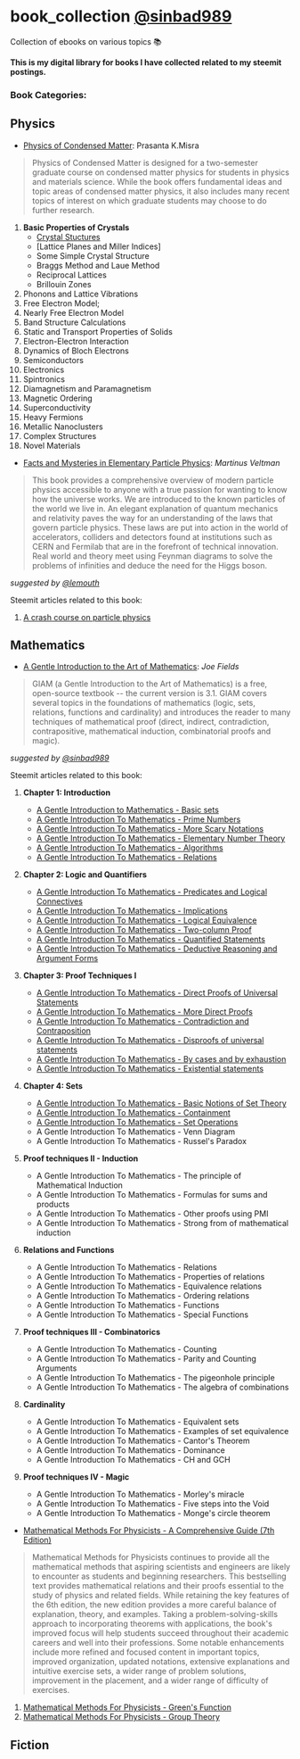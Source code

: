 # book_collection [@sinbad989](https://steemit.com/@sinbad989)
Collection of ebooks on various topics 📚 

**This is my digital library for books I have collected related to my steemit postings.**

### Book Categories:

## Physics
- [Physics of Condensed Matter](https://github.com/valjen/book_collection/tree/master/Physics/Condensed%20Matter%20Physics): Prasanta K.Misra
> Physics of Condensed Matter is designed for a two-semester graduate course on condensed matter physics for students in physics and materials science. While the book offers fundamental ideas and topic areas of condensed matter physics, it also includes many recent topics of interest on which graduate students may choose to do further research. 

1. **Basic Properties of Crystals**
    - [Crystal Stuctures](https://steemit.com/science/@sinbad989/a-condensed-introduction-to-crystal-structure-because-it-matters)
    - [Lattice Planes and Miller Indices]
    - Some Simple Crystal Structure
    - Braggs Method and Laue Method
    - Reciprocal Lattices
    - Brillouin Zones
2. Phonons and Lattice Vibrations
3. Free Electron Model; 
4. Nearly Free Electron Model
5. Band Structure Calculations
6. Static and Transport Properties of Solids  
7. Electron-Electron Interaction
8. Dynamics of Bloch Electrons
9. Semiconductors
10. Electronics
11. Spintronics
12. Diamagnetism and Paramagnetism
13. Magnetic Ordering 
14. Superconductivity
15. Heavy Fermions 
16. Metallic Nanoclusters 
17. Complex Structures
18. Novel Materials

- [Facts and Mysteries in Elementary Particle Physics](https://github.com/valjen/book_collection/blob/master/Physics/Facts%20and%20Mysteries%20in%20Elementary%20Particle%20Physics.pdf): *Martinus Veltman*
> This book provides a comprehensive overview of modern particle physics accessible to anyone with a true passion for wanting to know how the universe works. We are introduced to the known particles of the world we live in. An elegant explanation of quantum mechanics and relativity paves the way for an understanding of the laws that govern particle physics. These laws are put into action in the world of accelerators, colliders and detectors found at institutions such as CERN and Fermilab that are in the forefront of technical innovation. Real world and theory meet using Feynman diagrams to solve the problems of infinities and deduce the need for the Higgs boson.

*suggested by [@lemouth](https://steemit.com/@lemouth)*

Steemit articles related to this book:
1. [A crash course on particle physics ](https://steemit.com/steemstem/@lemouth/a-crash-course-on-particle-physics-towards-our-steemstem-meetup-at-cern-5-the-challenges-of-the-searches-for-new-phenomena)

## Mathematics
- [A Gentle Introduction to the Art of Mathematics](https://github.com/valjen/book_collection/blob/master/Mathematics/A%20Gentle%20Introduction%20to%20the%20Art%20of%20Mathematics.pdf): *Joe Fields*
> GIAM (a Gentle Introduction to the Art of Mathematics) is a free, open-source textbook -- the current version is 3.1. GIAM covers several topics in the foundations of mathematics (logic, sets, relations, functions and cardinality) and introduces the reader to many techniques of mathematical proof (direct, indirect, contradiction, contrapositive, mathematical induction, combinatorial proofs and magic).

*suggested by [@sinbad989](https://steemit.com/@sinbad989)*

Steemit articles related to this book:
1. **Chapter 1: Introduction** 
    - [A Gentle Introduction to Mathematics - Basic sets](https://steemit.com/steemstem/@sinbad989/a-gentle-introduction-to-mathematics-basic-sets)
    - [A Gentle Introduction To Mathematics - Prime Numbers](https://steemit.com/mathematics/@sinbad989/a-gentle-introduction-to-mathematics-prime-numbers)
    - [A Gentle Introduction To Mathematics - More Scary Notations](https://steemit.com/mathematics/@sinbad989/a-gentle-introduction-to-mathematics-more-scary-notation)
    - [A Gentle Introduction To Mathematics - Elementary Number Theory](https://steemit.com/mathematics/@sinbad989/a-gentle-introduction-to-mathematics-elementary-number-theory)
    - [A Gentle Introduction To Mathematics - Algorithms](https://steemit.com/mathematics/@sinbad989/a-gentle-introduction-to-the-art-of-mathematics-algorithms)
    - [A Gentle Introduction To Mathematics - Relations](https://steemit.com/mathematics/@sinbad989/a-gentle-introduction-to-mathematics-relations)
2. **Chapter 2: Logic and Quantifiers**
    - [A Gentle Introduction To Mathematics - Predicates and Logical Connectives](https://steemit.com/mathematics/@sinbad989/a-gentle-introduction-to-mathematics-predicates-and-logical-connectives)
    - [A Gentle Introduction To Mathematics - Implications](https://steemit.com/mathematics/@sinbad989/a-gentle-introduction-to-mathematics-implications)
    - [A Gentle Introduction To Mathematics - Logical Equivalence](https://steemit.com/mathematics/@sinbad989/a-gentle-introduction-to-mathematics-logical-equivalence)
    - [A Gentle Introduction To Mathematics - Two-column Proof](https://steemit.com/mathematics/@sinbad989/a-gentle-introduction-to-mathematics-two-column-proof)
    - [A Gentle Introduction To Mathematics - Quantified Statements](https://steemit.com/mathematics/@sinbad989/a-gentle-introduction-to-mathematics-quantified-statements)
    - [A Gentle Introduction To Mathematics - Deductive Reasoning and Argument Forms](https://steemit.com/science/@sinbad989/a-gentle-introduction-to-mathematics-deductive-reasoning-and-argument-forms)
    
3. **Chapter 3: Proof Techniques I**
    - [A Gentle Introduction To Mathematics - Direct Proofs of Universal Statements](https://steemit.com/mathematics/@sinbad989/a-gentle-introduction-to-mathematics-direct-proofs-of-universal-statements)
    - [A Gentle Introduction To Mathematics - More Direct Proofs](https://steemit.com/mathematics/@sinbad989/a-gentle-introduction-to-mathematics-more-direct-proofs)
    - [A Gentle Introduction To Mathematics - Contradiction and Contraposition](https://steemit.com/mathematics/@sinbad989/a-gentle-introduction-to-mathematics-contradiction-and-contraposition)
    - [A Gentle Introduction To Mathematics - Disproofs of universal statements](https://steemit.com/mathematics/@sinbad989/a-gentle-introduction-to-mathematics-disproofs-of-universal-statements)
    - [A Gentle Introduction To Mathematics - By cases and by exhaustion](https://steemit.com/mathematics/@sinbad989/a-gentle-introduction-to-mathematics-by-cases-and-by-exhaustion)
    - [A Gentle Introduction To Mathematics - Existential statements](https://steemit.com/mathematics/@sinbad989/a-gentle-introduction-to-mathematics-existential-statements)
4. **Chapter 4: Sets**
    - [A Gentle Introduction To Mathematics - Basic Notions of Set Theory](https://steemit.com/mathematics/@sinbad989/a-gentle-introduction-to-mathematics-basic-notions-of-set-theory)
    - [A Gentle Introduction To Mathematics - Containment](https://steemit.com/mathematics/@sinbad989/a-gentle-introduction-to-mathematics-containment)
    - [A Gentle Introduction To Mathematics - Set Operations](https://steemit.com/mathematics/@sinbad989/a-gentle-introduction-to-mathematics-set-operations)
    - A Gentle Introduction To Mathematics - Venn Diagram
    - A Gentle Introduction To Mathematics - Russel's Paradox
5. **Proof techniques II - Induction**
    - A Gentle Introduction To Mathematics - The principle of Mathematical Induction
    - A Gentle Introduction To Mathematics - Formulas for sums and products
    - A Gentle Introduction To Mathematics - Other proofs using PMI
    - A Gentle Introduction To Mathematics - Strong from of mathematical induction
6. **Relations and Functions**
    - A Gentle Introduction To Mathematics - Relations
    - A Gentle Introduction To Mathematics - Properties of relations
    - A Gentle Introduction To Mathematics - Equivalence relations
    - A Gentle Introduction To Mathematics - Ordering relations
    - A Gentle Introduction To Mathematics - Functions
    - A Gentle Introduction To Mathematics - Special Functions
7. **Proof techniques III - Combinatorics**
    - A Gentle Introduction To Mathematics - Counting
    - A Gentle Introduction To Mathematics - Parity and Counting Arguments
    - A Gentle Introduction To Mathematics - The pigeonhole principle
    - A Gentle Introduction To Mathematics - The algebra of combinations
8. **Cardinality**
    - A Gentle Introduction To Mathematics - Equivalent sets
    - A Gentle Introduction To Mathematics - Examples of set equivalence
    - A Gentle Introduction To Mathematics - Cantor's Theorem
    - A Gentle Introduction To Mathematics - Dominance
    - A Gentle Introduction To Mathematics - CH and GCH
9. **Proof techniques IV - Magic**
    - A Gentle Introduction To Mathematics - Morley's miracle
    - A Gentle Introduction To Mathematics - Five steps into the Void
    - A Gentle Introduction To Mathematics - Monge's circle theorem

- [Mathematical Methods For Physicists - A Comprehensive Guide (7th Edition)]()
>  Mathematical Methods for Physicists continues to provide all the mathematical methods that aspiring scientists and engineers are likely to encounter as students and beginning researchers. This bestselling text provides mathematical relations and their proofs essential to the study of physics and related fields. While retaining the key features of the 6th edition, the new edition provides a more careful balance of explanation, theory, and examples. Taking a problem-solving-skills approach to incorporating theorems with applications, the book's improved focus will help students succeed throughout their academic careers and well into their professions. Some notable enhancements include more refined and focused content in important topics, improved organization, updated notations, extensive explanations and intuitive exercise sets, a wider range of problem solutions, improvement in the placement, and a wider range of difficulty of exercises.

1. [Mathematical Methods For Physicists - Green's Function]()
2. [Mathematical Methods For Physicists - Group Theory]()

## Fiction
